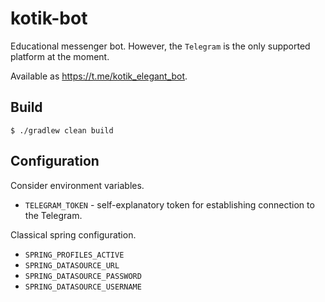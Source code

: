 # kotik-bot

Educational messenger bot. However, the `Telegram` is the only supported platform at the moment.

Available as https://t.me/kotik_elegant_bot.

## Build

```shell script
$ ./gradlew clean build
```

## Configuration

Consider environment variables.
* `TELEGRAM_TOKEN` - self-explanatory token for establishing connection to the Telegram.

Classical spring configuration.
* `SPRING_PROFILES_ACTIVE`
* `SPRING_DATASOURCE_URL`
* `SPRING_DATASOURCE_PASSWORD`
* `SPRING_DATASOURCE_USERNAME`
